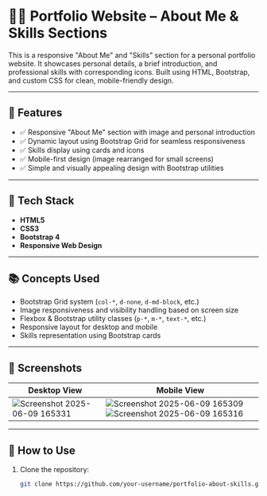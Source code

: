 # 🧑‍💼 Portfolio Website – About Me & Skills Sections

This is a responsive "About Me" and "Skills" section for a personal portfolio website. It showcases personal details, a brief introduction, and professional skills with corresponding icons. Built using HTML, Bootstrap, and custom CSS for clean, mobile-friendly design.

---

## 🚀 Features

- ✅ Responsive "About Me" section with image and personal introduction
- ✅ Dynamic layout using Bootstrap Grid for seamless responsiveness
- ✅ Skills display using cards and icons
- ✅ Mobile-first design (image rearranged for small screens)
- ✅ Simple and visually appealing design with Bootstrap utilities

---

## 🧰 Tech Stack

- **HTML5**
- **CSS3**
- **Bootstrap 4**
- **Responsive Web Design**

---

## 📚 Concepts Used

- Bootstrap Grid system (`col-*`, `d-none`, `d-md-block`, etc.)
- Image responsiveness and visibility handling based on screen size
- Flexbox & Bootstrap utility classes (`p-*`, `m-*`, `text-*`, etc.)
- Responsive layout for desktop and mobile
- Skills representation using Bootstrap cards


---

## 📸 Screenshots

| Desktop View | Mobile View |
|--------------|-------------|
| ![Screenshot 2025-06-09 165331](https://github.com/user-attachments/assets/d5b3bd58-f81b-4367-b4fe-4ac2db6298c9) | ![Screenshot 2025-06-09 165309](https://github.com/user-attachments/assets/974762bb-dd23-4f08-baa8-0103d00126af) ![Screenshot 2025-06-09 165316](https://github.com/user-attachments/assets/aaedd429-de80-4bac-b4f5-1897f29185ec)|

---

## 🔧 How to Use

1. Clone the repository:
   ```bash
   git clone https://github.com/your-username/portfolio-about-skills.git
    
